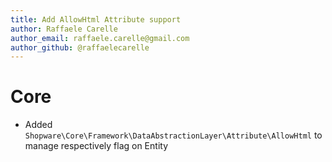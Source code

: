 ```yaml
---
title: Add AllowHtml Attribute support
author: Raffaele Carelle
author_email: raffaele.carelle@gmail.com
author_github: @raffaelecarelle
---
```

# Core
* Added `Shopware\Core\Framework\DataAbstractionLayer\Attribute\AllowHtml` to manage respectively flag on Entity
